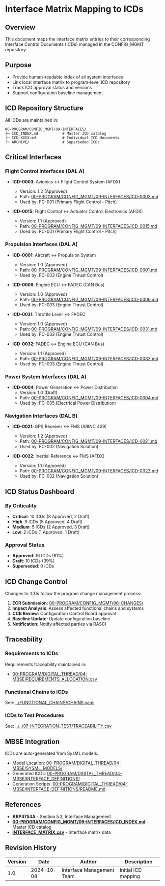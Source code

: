 # Interface Matrix Mapping to ICDs

## Overview

This document maps the interface matrix entries to their corresponding Interface Control Documents (ICDs) managed in the CONFIG_MGMT repository.

## Purpose

- Provide human-readable index of all system interfaces
- Link local interface matrix to program-level ICD repository
- Track ICD approval status and versions
- Support configuration baseline management

## ICD Repository Structure

All ICDs are maintained in:
```
00-PROGRAM/CONFIG_MGMT/09-INTERFACES/
├─ ICD_INDEX.md           # Master ICD catalog
├─ ICD-XXXX.md            # Individual ICD documents
└─ ARCHIVE/               # Superseded ICDs
```

## Critical Interfaces

### Flight Control Interfaces (DAL A)
- **ICD-0003**: Avionics ↔ Flight Control System (AFDX)
  - Version: 1.2 (Approved)
  - Path: [00-PROGRAM/CONFIG_MGMT/09-INTERFACES/ICD-0003.md](../../../../00-PROGRAM/CONFIG_MGMT/09-INTERFACES/ICD-0003.md)
  - Used by: FC-001 (Primary Flight Control - Pitch)
  
- **ICD-0015**: Flight Control ↔ Actuator Control Electronics (AFDX)
  - Version: 1.1 (Approved)
  - Path: [00-PROGRAM/CONFIG_MGMT/09-INTERFACES/ICD-0015.md](../../../../00-PROGRAM/CONFIG_MGMT/09-INTERFACES/ICD-0015.md)
  - Used by: FC-001 (Primary Flight Control - Pitch)

### Propulsion Interfaces (DAL A)
- **ICD-0001**: Aircraft ↔ Propulsion System
  - Version: 1.0 (Approved)
  - Path: [00-PROGRAM/CONFIG_MGMT/09-INTERFACES/ICD-0001.md](../../../../00-PROGRAM/CONFIG_MGMT/09-INTERFACES/ICD-0001.md)
  - Used by: FC-003 (Engine Thrust Control)

- **ICD-0006**: Engine ECU ↔ FADEC (CAN Bus)
  - Version: 1.0 (Approved)
  - Path: [00-PROGRAM/CONFIG_MGMT/09-INTERFACES/ICD-0006.md](../../../../00-PROGRAM/CONFIG_MGMT/09-INTERFACES/ICD-0006.md)
  - Used by: FC-003 (Engine Thrust Control)

- **ICD-0031**: Throttle Lever ↔ FADEC
  - Version: 1.0 (Approved)
  - Path: [00-PROGRAM/CONFIG_MGMT/09-INTERFACES/ICD-0031.md](../../../../00-PROGRAM/CONFIG_MGMT/09-INTERFACES/ICD-0031.md)
  - Used by: FC-003 (Engine Thrust Control)

- **ICD-0032**: FADEC ↔ Engine ECU (CAN Bus)
  - Version: 1.1 (Approved)
  - Path: [00-PROGRAM/CONFIG_MGMT/09-INTERFACES/ICD-0032.md](../../../../00-PROGRAM/CONFIG_MGMT/09-INTERFACES/ICD-0032.md)
  - Used by: FC-003 (Engine Thrust Control)

### Power System Interfaces (DAL A)
- **ICD-0004**: Power Generation ↔ Power Distribution
  - Version: 1.0 (Draft)
  - Path: [00-PROGRAM/CONFIG_MGMT/09-INTERFACES/ICD-0004.md](../../../../00-PROGRAM/CONFIG_MGMT/09-INTERFACES/ICD-0004.md)
  - Used by: FC-005 (Electrical Power Distribution)

### Navigation Interfaces (DAL B)
- **ICD-0021**: GPS Receiver ↔ FMS (ARINC 429)
  - Version: 1.2 (Approved)
  - Path: [00-PROGRAM/CONFIG_MGMT/09-INTERFACES/ICD-0021.md](../../../../00-PROGRAM/CONFIG_MGMT/09-INTERFACES/ICD-0021.md)
  - Used by: FC-002 (Navigation Solution)

- **ICD-0022**: Inertial Reference ↔ FMS (AFDX)
  - Version: 1.1 (Approved)
  - Path: [00-PROGRAM/CONFIG_MGMT/09-INTERFACES/ICD-0022.md](../../../../00-PROGRAM/CONFIG_MGMT/09-INTERFACES/ICD-0022.md)
  - Used by: FC-002 (Navigation Solution)

## ICD Status Dashboard

### By Criticality
- **Critical**: 10 ICDs (8 Approved, 2 Draft)
- **High**: 9 ICDs (5 Approved, 4 Draft)
- **Medium**: 5 ICDs (2 Approved, 3 Draft)
- **Low**: 2 ICDs (1 Approved, 1 Draft)

### Approval Status
- **Approved**: 16 ICDs (61%)
- **Draft**: 10 ICDs (39%)
- **Superseded**: 0 ICDs

## ICD Change Control

Changes to ICDs follow the program change management process:

1. **ECR Submission**: [00-PROGRAM/CONFIG_MGMT/06-CHANGES/](../../../../00-PROGRAM/CONFIG_MGMT/06-CHANGES/)
2. **Impact Analysis**: Assess affected functional chains and systems
3. **CCB Review**: Configuration Control Board approval
4. **Baseline Update**: Update configuration baseline
5. **Notification**: Notify affected parties via RASCI

## Traceability

### Requirements to ICDs
Requirements traceability maintained in:
- [00-PROGRAM/DIGITAL_THREAD/04-MBSE/REQUIREMENTS_ALLOCATION.csv](../../../../00-PROGRAM/DIGITAL_THREAD/04-MBSE/REQUIREMENTS_ALLOCATION.csv)

### Functional Chains to ICDs
See: [../FUNCTIONAL_CHAINS/CHAINS.yaml](../FUNCTIONAL_CHAINS/CHAINS.yaml)

### ICDs to Test Procedures
See: [../../07-INTEGRATION_TEST/TRACEABILITY.csv](../../07-INTEGRATION_TEST/TRACEABILITY.csv)

## MBSE Integration

ICDs are auto-generated from SysML models:
- Model Location: [00-PROGRAM/DIGITAL_THREAD/04-MBSE/SYSML_MODELS/](../../../../00-PROGRAM/DIGITAL_THREAD/04-MBSE/)
- Generated ICDs: [00-PROGRAM/DIGITAL_THREAD/04-MBSE/INTERFACE_DEFINITIONS/](../../../../00-PROGRAM/DIGITAL_THREAD/04-MBSE/INTERFACE_DEFINITIONS/)
- Generation Scripts: [00-PROGRAM/DIGITAL_THREAD/04-MBSE/INTERFACE_DEFINITIONS/README.md](../../../../00-PROGRAM/DIGITAL_THREAD/04-MBSE/INTERFACE_DEFINITIONS/README.md)

## References

- **ARP4754A** - Section 5.3, Interface Management
- **[00-PROGRAM/CONFIG_MGMT/09-INTERFACES/ICD_INDEX.md](../../../../00-PROGRAM/CONFIG_MGMT/09-INTERFACES/ICD_INDEX.md)** - Master ICD catalog
- **[INTERFACE_MATRIX.csv](./INTERFACE_MATRIX.csv)** - Interface matrix data

## Revision History

| Version | Date | Author | Description |
|---------|------|--------|-------------|
| 1.0 | 2024-10-08 | Interface Management Team | Initial ICD mapping |
